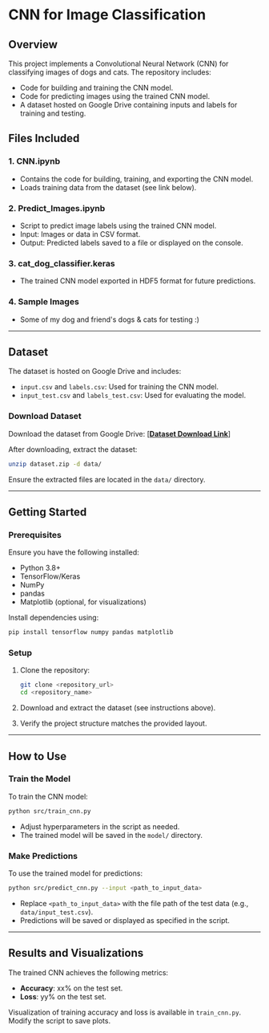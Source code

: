 # CNN for Image Classification

## Overview
This project implements a Convolutional Neural Network (CNN) for classifying images of dogs and cats. The repository includes:
- Code for building and training the CNN model.
- Code for predicting images using the trained CNN model.
- A dataset hosted on Google Drive containing inputs and labels for training and testing.

## Files Included
### 1. **CNN.ipynb**
- Contains the code for building, training, and exporting the CNN model.
- Loads training data from the dataset (see link below).

### 2. **Predict_Images.ipynb**
- Script to predict image labels using the trained CNN model.
- Input: Images or data in CSV format.
- Output: Predicted labels saved to a file or displayed on the console.

### 3. **cat_dog_classifier.keras**
- The trained CNN model exported in HDF5 format for future predictions.

### 4. Sample Images
- Some of my dog and friend's dogs & cats for testing :)
---

## Dataset
The dataset is hosted on Google Drive and includes:
- `input.csv` and `labels.csv`: Used for training the CNN model.
- `input_test.csv` and `labels_test.csv`: Used for evaluating the model.

### Download Dataset
Download the dataset from Google Drive:
[**[Dataset Download Link](https://drive.google.com/file/d/1mkB3Dp6U9BSu8oOrEFP3sRVRoBCs30hm/view?usp=drive_link)**]

After downloading, extract the dataset:
```bash
unzip dataset.zip -d data/
```

Ensure the extracted files are located in the `data/` directory.

---

## Getting Started
### Prerequisites
Ensure you have the following installed:
- Python 3.8+
- TensorFlow/Keras
- NumPy
- pandas
- Matplotlib (optional, for visualizations)

Install dependencies using:
```bash
pip install tensorflow numpy pandas matplotlib
```

### Setup
1. Clone the repository:
   ```bash
   git clone <repository_url>
   cd <repository_name>
   ```

2. Download and extract the dataset (see instructions above).

3. Verify the project structure matches the provided layout.

---

## How to Use

### Train the Model
To train the CNN model:
```bash
python src/train_cnn.py
```
- Adjust hyperparameters in the script as needed.
- The trained model will be saved in the `model/` directory.

### Make Predictions
To use the trained model for predictions:
```bash
python src/predict_cnn.py --input <path_to_input_data>
```
- Replace `<path_to_input_data>` with the file path of the test data (e.g., `data/input_test.csv`).
- Predictions will be saved or displayed as specified in the script.

---

## Results and Visualizations
The trained CNN achieves the following metrics:
- **Accuracy**: xx% on the test set.
- **Loss**: yy% on the test set.

Visualization of training accuracy and loss is available in `train_cnn.py`. Modify the script to save plots.
